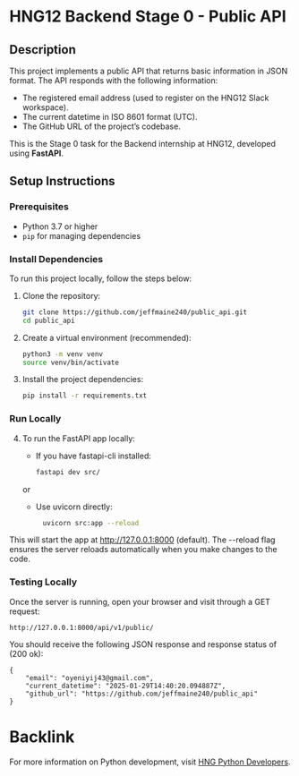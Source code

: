 # HNG12 Backend Stage 0 - Public API

## Description
This project implements a public API that returns basic information in JSON format. The API responds with the following information:

- The registered email address (used to register on the HNG12 Slack workspace).
- The current datetime in ISO 8601 format (UTC).
- The GitHub URL of the project’s codebase.

This is the Stage 0 task for the Backend internship at HNG12, developed using **FastAPI**.

## Setup Instructions

### Prerequisites
- Python 3.7 or higher
- `pip` for managing dependencies

### Install Dependencies
To run this project locally, follow the steps below:

1. Clone the repository:

   ```bash
   git clone https://github.com/jeffmaine240/public_api.git
   cd public_api

2. Create a virtual environment (recommended):
    ```bash
   python3 -m venv venv
    source venv/bin/activate  

3. Install the project dependencies:
     ```bash
     pip install -r requirements.txt


### Run Locally
4. To run the FastAPI app locally:

    * If you have fastapi-cli installed:
         ```bash
         fastapi dev src/
    or 
    * Use uvicorn directly:
    ```bash
         uvicorn src:app --reload

This will start the app at http://127.0.0.1:8000 (default). The --reload flag ensures the server reloads automatically when you make changes to the code.

### Testing Locally
Once the server is running, open your browser and visit through a GET request:

    http://127.0.0.1:8000/api/v1/public/


You should receive the following JSON response and response status of (200 ok):

    {
        "email": "oyeniyij43@gmail.com",
        "current_datetime": "2025-01-29T14:40:20.094887Z",
        "github_url": "https://github.com/jeffmaine240/public_api"
    }

# Backlink
For more information on Python development, visit [HNG Python Developers](https://hng.tech/hire/python-developers).